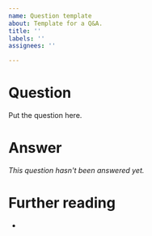 ```yaml
---
name: Question template
about: Template for a Q&A.
title: ''
labels: ''
assignees: ''

---
```


# Question
Put the question here.

# Answer
_This question hasn't been answered yet._

# Further reading
-
